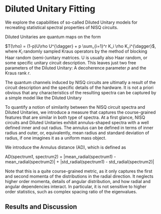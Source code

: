 <script type="text/javascript" src="http://cdn.mathjax.org/mathjax/latest/MathJax.js?config=TeX-AMS-MML_HTMLorMML"></script>
<script type="text/x-mathjax-config"> MathJax.Hub.Config({ tex2jax: {inlineMath: [['$', '$']]}, messageStyle: "none" });</script>

# Diluted Unitary Fitting

We explore the capabilities of so-called Diluted Unitary models for recreating statistical spectral properties of NISQ circuits.

Diluted Unitaries are quantum maps on the form

$T(\rho) = (1-p)U\rho U^{\dagger} + p \sum_{i=1}^r K_i \rho K_i^{\dagger}$, where $K_i$ randomly sampled Kraus operators by the method of blocking Haar random (semi-)unitary matrices. U is usually also Haar random, or some specific unitary circuit description. This leaves just two free parameters of the Diluted Unitary: A decoherence parameter $p$ and the Kraus rank $r$.

The quantum channels induced by NISQ circuits are ultimatly a result of the circuit description and the specific details of the hardware. It is not a priori obvious that any characteristics of the resulting spectra can be captured by a simple model like the Diluted Unitary

To quantify a notion of similarity between the NISQ circuit spectra and Diluted Unitaries, we introduce a measure that captures the course-grained features that are similar in both type of spectra. At a first glance, NISQ circuits and Diluted Unitaries exhibit annulus-shaped spectra with a well defined inner and out radius. The annulus can be defined in terms of inner radius and outer, or, equivalently, mean radius and standard deviation of radius, if one imagines it as a uniform mass object.

We introduce the Annulus distance (AD), which is defined as

AD(spectrum1, spectrum2) = |mean_radial(spectrum1) - mean_radial(spectrum2)| + |std_radial(spectrum1) - std_radial(spectrum2)|

Note that this is a quite course-grained metric, as it only captures the first and second momenta of the distributions in the radial direction. It neglects higher order momenta, details of angular distribution, and how radial and angular dependencies interact. In particular, it is not sensitive to higher order statistics, such as complex spacing ratio of the eigenvalues.

## Results and Discussion